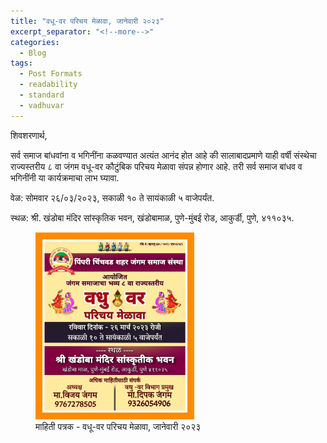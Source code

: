 ```yaml
---
title: "वधू-वर परिचय मेळावा, जानेवारी २०२३"
excerpt_separator: "<!--more-->"
categories:
  - Blog
tags:
  - Post Formats
  - readability
  - standard
  - vadhuvar
---
```


शिवशरणार्थ,

सर्व समाज बांधवांना व भगिनींना कळवण्यात अत्यंत आनंद होत आहे की सालाबादप्रमाणे याही वर्षी संस्थेचा राज्यस्तरीय ८ वा जंगम वधू-वर कौटुंबिक परिचय मेळावा संपन्न होणार आहे. तरी सर्व समाज बांधव व भगिनींनी या कार्यक्रमाचा लाभ घ्यावा. 

वेळ: सोमवार २६/०३/२०२३, सकाळी १० ते सायंकाळी ५ वाजेपर्यंत. 

स्थळ: श्री. खंडोबा मंदिर सांस्कृतिक भवन, खंडोबामाळ, पुणे-मुंबई रोड, आकुर्डी, पुणे, ४११०३५.

<figure>
  <img src="/assets/images/vadhuvar_mela_2023/vadhu-var-mela-short.jpg" alt="Snow" style="width:60%">
  <figcaption>माहिती पत्रक - वधू-वर परिचय मेळावा, जानेवारी २०२३</figcaption>
</figure>

